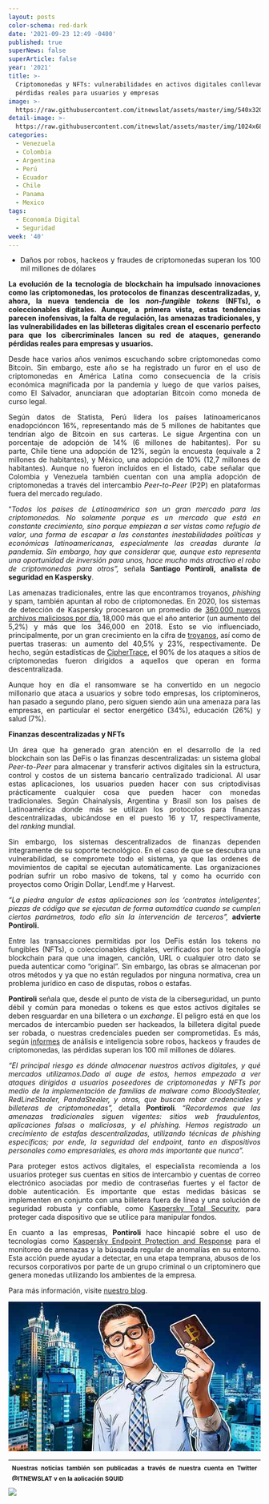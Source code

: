 ```yaml
---
layout: posts
color-schema: red-dark
date: '2021-09-23 12:49 -0400'
published: true
superNews: false
superArticle: false
year: '2021'
title: >-
  Criptomonedas y NFTs: vulnerabilidades en activos digitales conllevan a
  pérdidas reales para usuarios y empresas
image: >-
  https://raw.githubusercontent.com/itnewslat/assets/master/img/540x320/Kaspersky-Criptomonedas-p.jpg
detail-image: >-
  https://raw.githubusercontent.com/itnewslat/assets/master/img/1024x680/Kaspersky-Criptomonedas-g.jpg
categories:
  - Venezuela
  - Colombia
  - Argentina
  - Perú
  - Ecuador
  - Chile
  - Panama
  - Mexico
tags:
  - Economía Digital
  - Seguridad
week: '40'
---
```

<ul style="list-style-type: disc; text-align: justify;">
	<li>Daños por robos, hackeos y fraudes de criptomonedas superan los 100 mil millones de dólares</li>
</ul>
<p style="text-align: justify;"><strong>La evolución de la tecnología de blockchain ha impulsado innovaciones como las criptomonedas, los protocolos de finanzas descentralizadas, y, ahora, la nueva tendencia de los <em>non-fungible tokens</em> (NFTs), o coleccionables digitales. Aunque, a primera vista, estas tendencias parecen inofensivas, la falta de regulación, las amenazas tradicionales, y las vulnerabilidades en las billeteras digitales crean el escenario perfecto para que los cibercriminales lancen su red de ataques, generando pérdidas reales para empresas y usuarios.   </strong></p>
<p style="text-align: justify;">Desde hace varios años venimos escuchando sobre criptomonedas como Bitcoin. Sin embargo, este año se ha registrado un furor en el uso de criptomonedas en América Latina como consecuencia de la crisis económica magnificada por la pandemia y luego de que varios países, como El Salvador, anunciaran que adoptarían Bitcoin como moneda de curso legal.</p>
<p style="text-align: justify;">Según datos de Statista, Perú lidera los países latinoamericanos enadopcióncon 16%, representando más de 5 millones de habitantes que tendrían algo de Bitcoin en sus carteras. Le sigue Argentina con un porcentaje de adopción de 14% (6 millones de habitantes). Por su parte, Chile<strong> </strong>tiene una adopción de 12%, según la encuesta (equivale a 2 millones de habitantes), y México, una adopción de 10% (12,7 millones de habitantes). Aunque no fueron incluidos en el listado, cabe señalar que Colombia y Venezuela también cuentan con una amplía adopción de criptomonedas a través del intercambio <em>Peer-to-Peer</em> (P2P) en plataformas fuera del mercado regulado.</p>
<p style="text-align: justify;">“<em>Todos los países de Latinoamérica son un gran mercado para las criptomonedas. No solamente porque es un mercado que está en constante crecimiento, sino porque empiezan a ser vistas como refugio de valor, una forma de escapar a las constantes inestabilidades políticas y económicas latinoamericanas, especialmente las creadas durante la pandemia</em>. <em>Sin embargo, hay que considerar que</em><em>, aunque esto representa una oportunidad de inversión para unos, hace mucho más atractivo el robo de criptomonedas para otros”, </em>señala <strong>Santiago Pontiroli, analista de seguridad en Kaspersky</strong>.</p>
<p style="text-align: justify;">Las amenazas tradicionales, entre las que encontramos troyanos, <em>phishing</em> y spam, también apuntan al robo de criptomonedas. En 2020, los sistemas de detección de Kaspersky procesaron un promedio de <a href="https://latam.kaspersky.com/about/press-releases/2021_kaspersky-el-numero-de-nuevos-archivos-maliciosos-detectados-cada-dia-alcanzo-360-000-en-2020">360,000 nuevos archivos maliciosos por día,</a> 18,000 más que el año anterior (un aumento del 5,2%) y más que los 346,000 en 2018. Esto se vio influenciado, principalmente, por un gran crecimiento en la cifra de <a href="https://latam.kaspersky.com/resource-center/threats/trojans">troyanos</a>, así como de puertas traseras: un aumento del 40,5% y 23%, respectivamente. De hecho, según estadísticas de <a href="http://www.ciphertrace.com">CipherTrace</a>, el 90% de los ataques a sitios de criptomonedas fueron dirigidos a aquellos que operan en forma descentralizada.</p>
<p style="text-align: justify;">Aunque hoy en día el ransomware se ha convertido en un negocio millonario que ataca a usuarios y sobre todo empresas, los criptomineros, han pasado a segundo plano, pero siguen siendo aún una amenaza para las empresas, en particular el sector energético (34%), educación (26%) y salud (7%).</p>
<p style="text-align: justify;"><strong>Finanzas descentralizadas y NFTs </strong></p>
<p style="text-align: justify;">Un área que ha generado gran atención en el desarrollo de la red blockchain son las DeFis o las finanzas descentralizadas: un sistema global <em>Peer-to-Peer</em> para almacenar y transferir activos digitales sin la estructura, control y costos de un sistema bancario centralizado tradicional. Al usar estas aplicaciones, los usuarios pueden hacer con sus criptodivisas prácticamente cualquier cosa que pueden hacer con monedas tradicionales. Según Chainalysis, Argentina y Brasil son los países de Latinoamérica donde más se utilizan los protocolos para finanzas descentralizadas, ubicándose en el puesto 16 y 17, respectivamente, del <em>ranking</em> mundial.</p>
<p style="text-align: justify;">Sin embargo, los sistemas descentralizados de finanzas dependen íntegramente de su soporte tecnológico. En el caso de que se descubra una vulnerabilidad, se compromete todo el sistema, ya que las ordenes de movimientos de capital se ejecutan automáticamente. Las organizaciones podrían sufrir un robo masivo de tokens, tal y como ha ocurrido con proyectos como Origin Dollar, Lendf.me y Harvest.</p>
<p style="text-align: justify;"><em>“La piedra angular de estas aplicaciones son los ‘contratos inteligentes’, piezas de código que se ejecutan de forma automática cuando se cumplen ciertos parámetros, todo ello sin la intervención de terceros”,</em><strong> advierte Pontiroli.</strong></p>
<p style="text-align: justify;">Entre las transacciones permitidas por los DeFis están los tokens no fungibles (NFTs), o coleccionables digitales, verificados por la tecnología blockchain para que una imagen, canción, URL o cualquier otro dato se pueda autenticar como “original”. Sin embargo, las obras se almacenan por otros métodos y ya que no están regulados por ninguna normativa, crea un problema jurídico en caso de disputas, robos o estafas.</p>
<p style="text-align: justify;"><strong>Pontiroli</strong> señala que, desde el punto de vista de la ciberseguridad, un punto débil y común para monedas o tokens es que estos activos digitales se deben resguardar en una billetera o un <em>exchange</em>. El peligro está en que los mercados de intercambio pueden ser hackeados, la billetera digital puede ser robada, o nuestras credenciales pueden ser comprometidas. Es más, según <a href="https://ciphertrace.com/cryptocurrency-crime-and-anti-money-laundering-report-august-2021/">informes</a> de análisis e inteligencia sobre robos, hackeos y fraudes de criptomonedas, las pérdidas superan los 100 mil millones de dólares.</p>
<p style="text-align: justify;"><em>“El principal riesgo es dónde almacenar nuestros activos digitales, y qué mercados utilizamos.Dado al auge de estos, hemos empezado a ver ataques dirigidos a usuarios poseedores de criptomonedas y NFTs por medio de la implementación de familias de malware como BloodyStealer, RedLineStealer, PandaStealer, y otras, que buscan robar credenciales y billeteras de criptomonedas”, </em>detalla <strong>Pontiroli</strong><em>. “Recordemos que las amenazas tradicionales siguen vigentes: sitios web fraudulentos, aplicaciones falsas o maliciosas, y el phishing. Hemos registrado un crecimiento de estafas descentralizadas, utilizando técnicas de phishing específicas; por ende, la seguridad del endpoint, tanto en dispositivos personales como empresariales, es ahora más importante que nunca”.</em></p>
<p style="text-align: justify;">Para proteger estos activos digitales, el especialista recomienda a los usuarios proteger sus cuentas en sitios de intercambio y cuentas de correo electrónico asociadas por medio de contraseñas fuertes y el factor de doble autenticación. Es importante que estas medidas básicas se implementen en conjunto con una billetera fuera de línea y una solución de seguridad robusta y confiable, como <a href="http://latam.kaspersky.com/total-security">Kaspersky Total Security</a>, para proteger cada dispositivo que se utilice para manipular fondos.</p>
<p style="text-align: justify;">En cuanto a las empresas, <strong>Pontiroli</strong> hace hincapié sobre el uso de tecnologías como <a href="https://latam.kaspersky.com/enterprise-security/endpoint-detection-response-edr">Kaspersky Endpoint Protection and Response</a> para el monitoreo de amenazas y la búsqueda regular de anomalías en su entorno. Esta acción puede ayudar a detectar, en una etapa temprana, abusos de los recursos corporativos por parte de un grupo criminal o un criptominero que genera monedas utilizando los ambientes de la empresa.</p>
<p style="text-align: justify;">Para más información, visite <a href="http://latam.kaspersky.com">nuestro blog</a>.</p>

![](https://raw.githubusercontent.com/itnewslat/assets/master/img/540x320/Kaspersky-Criptomonedas-p.jpg)

<table style="height: 42px;" width="569">
<tbody>
<tr>
<td style="text-align: justify;"><sub><strong>Nuestras noticias también son publicadas a través de nuestra cuenta en Twitter <a href="https://twitter.com/itnewslat?lang=es">@ITNEWSLAT</a> y en la aplicación <a href="https://squidapp.co/en/">SQUID</a></strong></sub></td>
</tr>
</tbody>
</table>

<img src="https://tracker.metricool.com/c3po.jpg?hash=56f88a41e39ab42c063cc51676587a04"/>

